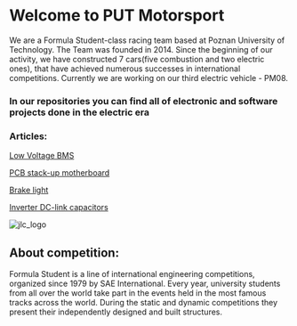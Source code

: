 # Welcome to PUT Motorsport 
We are a Formula Student-class racing team based at Poznan University of Technology. 
The Team was founded in 2014. Since the beginning of our activity, we have constructed 7 cars(five combustion and two electric ones), that have achieved
numerous successes in international competitions. Currently we are working on our third electric vehicle - PM08.
### In our repositories you can find all of electronic and software projects done in the electric era

### Articles:
[Low Voltage BMS](https://github.com/PUT-Motorsport/.github/blob/main/LV_BMS-2022-article.pdf)

[PCB stack-up motherboard](https://github.com/PUT-Motorsport/PUTM_EV_FRONT_BOX_2022/blob/main/FRONT_BOX-2022-Article.pdf)

[Brake light](https://github.com/PUT-Motorsport/.github/blob/main/brake-light-article.pdf)

[Inverter DC-link capacitors](https://github.com/iwajski/Test-PUTM-picture-hosting/files/8459709/Inverter.dc.link.capacitors.pdf)


![jlc_logo](https://user-images.githubusercontent.com/64833115/151148853-b9bbe78f-4eaf-4f40-9f04-2636bd68fd7f.png)

## About competition:
Formula Student is a line of international engineering competitions, organized
since 1979 by SAE International. Every year, university students from all over
the world take part in the events held in the most famous tracks across the world. During the static and dynamic
competitions they present their independently designed and built
structures.


<!--

**Here are some ideas to get you started:**

🙋‍♀️ A short introduction - what is your organization all about?
🌈 Contribution guidelines - how can the community get involved?
👩‍💻 Useful resources - where can the community find your docs? Is there anything else the community should know?
🍿 Fun facts - what does your team eat for breakfast?
🧙 Remember, you can do mighty things with the power of [Markdown](https://docs.github.com/github/writing-on-github/getting-started-with-writing-and-formatting-on-github/basic-writing-and-formatting-syntax)
-->
